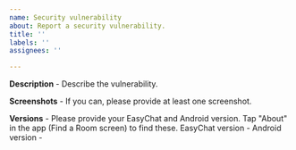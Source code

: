 ```yaml
---
name: Security vulnerability
about: Report a security vulnerability.
title: ''
labels: ''
assignees: ''

---
```


**Description** - Describe the vulnerability.




**Screenshots** - If you can, please provide at least one screenshot.





**Versions** - Please provide your EasyChat and Android version. Tap "About" in the app (Find a Room screen) to find these.
EasyChat version - 
Android version -
